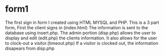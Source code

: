 # form1
The first sign in form I created using HTML MYSQL and PHP. 
This is a 3 part form, First the client signs in (index.html) The information is sent to the database using insert.php. 
The admin portion (disp.php) allows the user to display and edit (edit.php) the clients information. It also allows for the user to clock-out a visitor.(timeout.php)
If a visitor is clocked out, the information disapears from disp.php 
